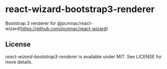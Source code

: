 
# react-wizard-bootstrap3-renderer

Bootstrap 3 renderer for @pcmnac/react-wizard(https://github.com/pcmnac/react-wizard)


## License

*react-wizard-bootstrap3-renderer* is available under MIT. See LICENSE for more details.

